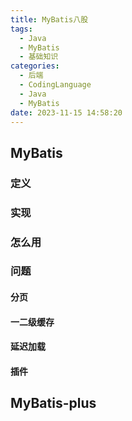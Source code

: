 ```yaml
---
title: MyBatis八股
tags:
  - Java
  - MyBatis
  - 基础知识
categories:
  - 后端
  - CodingLanguage
  - Java
  - MyBatis
date: 2023-11-15 14:58:20
---
```

## MyBatis
### 定义
### 实现
### 怎么用
### 问题
#### 分页
#### 一二级缓存
#### 延迟加载
#### 插件



## MyBatis-plus
